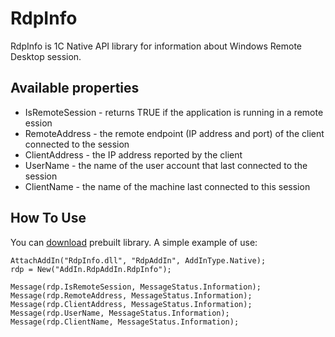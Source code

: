 # RdpInfo

RdpInfo is 1C Native API library for information about Windows Remote Desktop session.

## Available properties
* IsRemoteSession - returns TRUE if the application is running in a remote ession
* RemoteAddress - the remote endpoint (IP address and port) of the client connected to the session
* ClientAddress - the IP address reported by the client
* UserName - the name of the user account that last connected to the session
* ClientName - the name of the machine last connected to this session

## How To Use
You can [download](https://github.com/hi0t/RdpInfo/releases) prebuilt library. A simple example of use:
```
AttachAddIn("RdpInfo.dll", "RdpAddIn", AddInType.Native);
rdp = New("AddIn.RdpAddIn.RdpInfo");

Message(rdp.IsRemoteSession, MessageStatus.Information);
Message(rdp.RemoteAddress, MessageStatus.Information);
Message(rdp.ClientAddress, MessageStatus.Information);
Message(rdp.UserName, MessageStatus.Information);
Message(rdp.ClientName, MessageStatus.Information);
```
